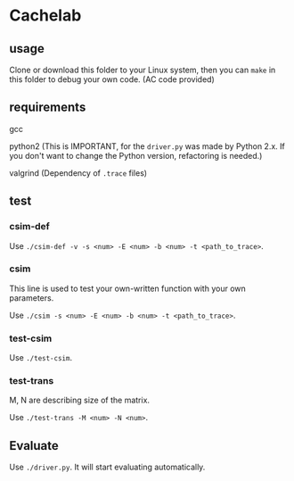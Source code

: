 # Cachelab

## usage

Clone or download this folder to your Linux system, then you can `make` in this folder to debug your own code. (AC code provided)

## requirements

gcc

python2 (This is IMPORTANT, for the `driver.py` was made by Python 2.x. If you don't want to change the Python version, refactoring is needed.)

valgrind (Dependency of `.trace` files)

## test

### csim-def

Use `./csim-def -v -s <num> -E <num> -b <num> -t <path_to_trace>`.

### csim

This line is used to test your own-written function with your own parameters.

Use `./csim -s <num> -E <num> -b <num> -t <path_to_trace>`.

### test-csim

Use `./test-csim`.

### test-trans

M, N are describing size of the matrix.

Use `./test-trans -M <num> -N <num>`.

## Evaluate

Use `./driver.py`. It will start evaluating automatically.

